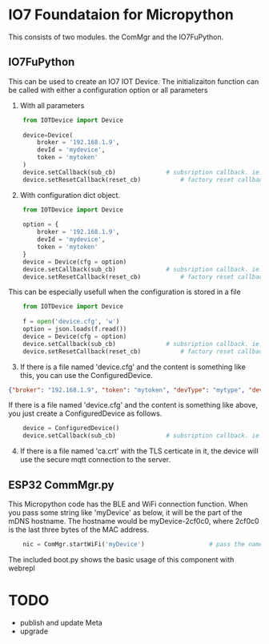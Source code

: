 # IO7 Foundataion for Micropython

This consists of two modules. the ComMgr and the IO7FuPython.

## IO7FuPython

This can be used to create an IO7 IOT Device. The initializaiton function can be called with either a configuration option or all parameters
1. With all parameters
```python
    from IOTDevice import Device
    
    device=Device(
        broker = '192.168.1.9',
        devId = 'mydevice',
        token = 'mytoken'
    )
    device.setCallback(sub_cb)				# subsription callback. ie. command handler
    device.setResetCallback(reset_cb)			# factory reset callback. it clears 'device.cfg' file.
```
2. With configuration dict object.
```python
    from IOTDevice import Device
    
    option = {
        broker = '192.168.1.9',
        devId = 'mydevice',
        token = 'mytoken'
    }
    device = Device(cfg = option)
    device.setCallback(sub_cb)				# subsription callback. ie. command handler
    device.setResetCallback(reset_cb)			# factory reset callback. it clears 'device.cfg' file.
```
This can be especially usefull when the configuration is stored in a file
```python
    from IOTDevice import Device
    
    f = open('device.cfg', 'w')
    option = json.loads(f.read())
    device = Device(cfg = option)
    device.setCallback(sub_cb)				# subsription callback. ie. command handler
    device.setResetCallback(reset_cb)			# factory reset callback. it clears 'device.cfg' file.
```
3. If there is a file named 'device.cfg' and the content is something like this, you can use the ConfiguredDevice.
```json
{"broker": "192.168.1.9", "token": "mytoken", "devType": "mytype", "devId": "myid"}
```
If there is a file named 'device.cfg' and the content is something like above, you just create a ConfiguredDevice as follows.
```python
    device = ConfiguredDevice()
    device.setCallback(sub_cb)				# subsription callback. ie. command handler
```
4. If there is a file named 'ca.crt' with the TLS certicate in it, the device will use the secure mqtt connection to the server.


## ESP32 CommMgr.py

This Micropython code has the BLE and WiFi connection function. When you pass some string like 'myDevice' as below, it will be the part of the mDNS hostname. The hostname would be myDevice-2cf0c0, where 2cf0c0 is the last three bytes of the MAC address.
```python
    nic = ComMgr.startWiFi('myDevice')                  # pass the name as the argumen for the hostname
```

The included boot.py shows the basic usage of this component with webrepl

# TODO
* publish and update Meta
* upgrade